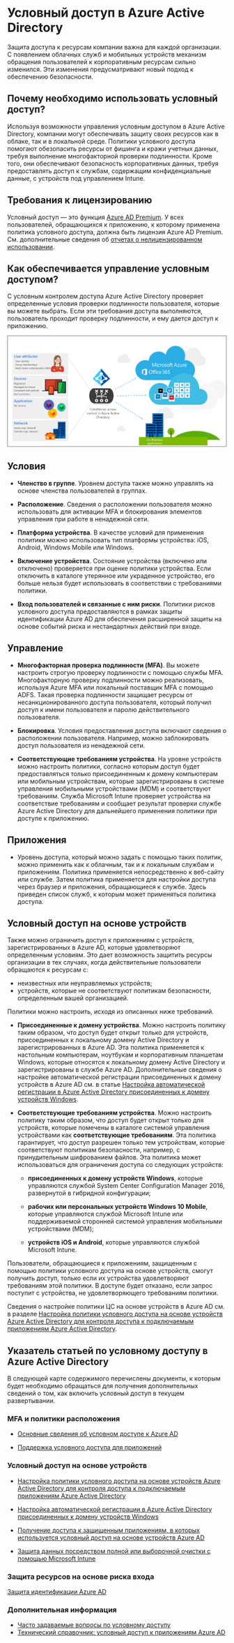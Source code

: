 <properties
	pageTitle="Условный доступ в Azure Active Directory | Microsoft Azure"  
    description="Используя управление условным доступом при проверке подлинности пользователя и перед предоставлением ему доступа к приложению Azure Active Directory проверяет определенные условия, которые вы можете выбрать. Если эти условия выполняются, пользователь проходит проверку подлинности, и ему дается доступ к приложению."  
    services="active-directory" 
	keywords="условный доступ к приложениям, условный доступ посредством Azure Active Directory, безопасный доступ к ресурсам организации, политики условного доступа" 
	documentationCenter=""
	authors="markusvi"
	manager="femila"
	editor=""/>

<tags
	ms.service="active-directory"
	ms.devlang="na"
	ms.topic="article"
    ms.tgt_pltfrm="na"
    ms.workload="identity" 
	ms.date="08/17/2016"
	ms.author="markvi"/>


# Условный доступ в Azure Active Directory   
  
Защита доступа к ресурсам компании важна для каждой организации. С появлением облачных служб и мобильных устройств механизм обращения пользователей к корпоративным ресурсам сильно изменился. Эти изменения предусматривают новый подход к обеспечению безопасности.
  
## Почему необходимо использовать условный доступ?  

Используя возможности управления условным доступом в Azure Active Directory, компании могут обеспечивать защиту своих ресурсов как в облаке, так и в локальной среде. Политики условного доступа помогают обезопасить ресурсы от фишинга и кражи учетных данных, требуя выполнение многофакторной проверки подлинности. Кроме того, они обеспечивают безопасность корпоративных данных, требуя предоставлять доступ к службам, содержащим конфиденциальные данные, с устройств под управлением Intune.



## Требования к лицензированию

Условный доступ — это функция [Azure AD Premium](http://www.microsoft.com/identity). У всех пользователей, обращающихся к приложению, к которому применена политика условного доступа, должна быть лицензия Azure AD Premium. См. дополнительные сведения об [отчетах о нелицензированном использовании](https://aka.ms/utc5ix).





## Как обеспечивается управление условным доступом?  

С условным контролем доступа Azure Active Directory проверяет определенные условия проверки подлинности пользователя, которые вы можете выбрать. Если эти требования доступа выполняются, пользователь проходит проверку подлинности, и ему дается доступ к приложению.
   
![](./media/active-directory-conditional-access/conditionalaccess-overview.png)

## Условия
  
- **Членство в группе**. Уровнем доступа также можно управлять на основе членства пользователей в группах.

- **Расположение**. Сведения о расположении пользователя можно использовать для активации MFA и блокирования элементов управления при работе в ненадежной сети.

- **Платформа устройства**. В качестве условий для применения политики можно использовать тип платформы устройства: iOS, Android, Windows Mobile или Windows.

- **Включение устройства**. Состояние устройства (включено или отключено) проверяется при оценке политики устройства. Если отключить в каталоге утерянное или украденное устройство, его больше нельзя будет использовать в соответствии с требованиями политики.

- **Вход пользователей и связанные с ним риски**. Политики рисков условного доступа предоставляются в рамках защиты идентификации Azure AD для обеспечения расширенной защиты на основе событий риска и нестандартных действий при входе.


## Управление
   
- **Многофакторная проверка подлинности (MFA)**. Вы можете настроить строгую проверку подлинности с помощью службы MFA. Многофакторную проверку подлинности можно реализовать, используя Azure MFA или локальный поставщик MFA с помощью ADFS. Такая проверка подлинности защищает ресурсы от несанкционированного доступа пользователя, который получил доступ к имени пользователя и паролю действительного пользователя.

- **Блокировка**. Условия предоставления доступа включают сведения о расположении пользователя. Например, можно заблокировать доступ пользователя из ненадежной сети.

- **Соответствующие требованиям устройства**. На уровне устройств можно настроить политики, согласно которым доступ будет предоставляться только присоединенным к домену компьютерам или мобильным устройствам, которые зарегистрированы в системе управления мобильными устройствами (MDM) и соответствуют требованиям. Служба Microsoft Intune проверяет устройства на соответствие требованиям и сообщает результат проверки службе Azure Active Directory для дальнейшего применения политики при доступе к приложению.
 

## Приложения

- Уровень доступа, который можно задать с помощью таких политик, можно применить как к облачным, так и к локальным службам и приложениям. Политика применяется непосредственно к веб-сайту или службе. Затем политика применяется для настройки доступа через браузер и приложения, обращающиеся к службе. Здесь приведен список служб, к которым может применяться политика доступа.


## Условный доступ на основе устройств

Также можно ограничить доступ к приложениям с устройств, зарегистрированных в Azure AD, которые удовлетворяют определенным условиям. Это дает возможность защитить ресурсы организации в тех случаях, когда действительные пользователи обращаются к ресурсам с:

- неизвестных или неуправляемых устройств;
- устройств, которые не соответствуют политикам безопасности, определенным вашей организацией.

Политики можно настроить, исходя из описанных ниже требований.

- **Присоединенные к домену устройства**. Можно настроить политику таким образом, что доступ будет открыт только для устройств, присоединенных к локальному домену Active Directory и зарегистрированных в Azure AD. Эта политика применяется к настольным компьютерам, ноутбукам и корпоративным планшетам Windows, которые относятся к локальному домену Active Directory и зарегистрированы в службе Azure AD. Дополнительные сведения о настройке автоматической регистрации присоединенных к домену устройств в Azure AD см. в статье [Настройка автоматической регистрации в Azure Active Directory присоединенных к домену устройств Windows](active-directory-conditional-access-automatic-device-registration-setup.md).

- **Соответствующие требованиям устройства**. Можно настроить политику таким образом, что доступ будет открыт только для устройств, которые помечены в каталоге системой управления устройствами как **соответствующие требованиям**. Эта политика гарантирует, что доступ разрешен только тем устройствам, которые соответствуют политикам безопасности, например, с принудительным шифрованием файлов. Эта политика может использоваться для ограничения доступа со следующих устройств:

    - **присоединенных к домену устройств Windows**, которые управляются службой System Center Configuration Manager 2016, развернутой в гибридной конфигурации;

    - **рабочих или персональных устройств Windows 10 Mobile**, которые управляются службой Microsoft Intune или поддерживаемой сторонней системой управления мобильными устройствами (MDM);

    - **устройств iOS и Android**, которые управляются службой Microsoft Intune.


Пользователи, обращающиеся к приложениям, защищенным с помощью политики условного доступа на основе устройств, смогут получить доступ, только если их устройства удовлетворяют требованиям этой политики. В доступе будет отказано, если запрос поступит с устройства, не удовлетворяющего требованиям политики.

Сведения о настройке политики ЦС на основе устройств в Azure AD см. в разделе [Настройка политики условного доступа на основе устройств Azure Active Directory для контроля доступа к подключаемым приложениям Azure Active Directory](active-directory-conditional-access-policy-connected-applications.md).

## Указатель статьей по условному доступу в Azure Active Directory
  
В следующей карте содержимого перечислены документы, к которым будет необходимо обращаться для получения дополнительных сведений о том, как включить условный доступ в текущем развертывании.


### MFA и политики расположения

- [Основные сведения об условном доступе к Azure AD](active-directory-conditional-access-azuread-connected-apps.md)

- [Поддержка условного доступа для приложений](active-directory-conditional-access-supported-apps.md)


### Условный доступ на основе устройств

- [Настройка политики условного доступа на основе устройств Azure Active Directory для контроля доступа к подключаемым приложениям Azure Active Directory](active-directory-conditional-access-policy-connected-applications.md)

- [Настройка автоматической регистрации в Azure Active Directory присоединенных к домену устройств Windows](active-directory-conditional-access-automatic-device-registration-setup.md)

- [Получение доступа к защищенным приложениям, в которых используется условный доступ на основе устройств Azure AD](active-directory-conditional-access-device-remediation.md)

- [Защита данных посредством полной или выборочной очистки с помощью Microsoft Intune](https://docs.microsoft.com/intune/deploy-use/use-remote-wipe-to-help-protect-data-using-microsoft-intune)


### Защита ресурсов на основе риска входа

[Защита идентификации Azure AD](active-directory-identityprotection.md)

### Дополнительная информация

- [Часто задаваемые вопросы по условному доступу](active-directory-conditional-faqs.md)
- [Технический справочник: условный доступ к приложениям Azure AD](active-directory-conditional-access-technical-reference.md)

<!---HONumber=AcomDC_0817_2016-->